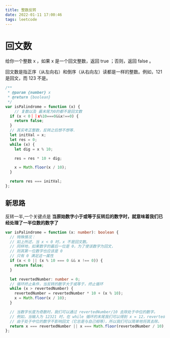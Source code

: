 ```yaml
---
title: 整数反转
date: 2022-01-11 17:00:46
tags: leetcode
---
```


# 回文数

给你一个整数 x ，如果 x 是一个回文整数，返回 true ；否则，返回 false 。

回文数是指正序（从左向右）和倒序（从右向左）读都是一样的整数。例如，121 是回文，而 123 不是。

```js
/**
 * @param {number} x
 * @return {boolean}
 */
var isPalindrome = function (x) {
    // 复数以及 最末尾为0的都不是回文数
  if (x < 0｜｜x%10===0&&x!==0) {
    return false;
  }
  // 其实考正整数，反转之后想不想等.
  let initVal = x;
  let res = 0;
  while (x) {
    let dig = x % 10;

    res = res * 10 + dig;

    x = Math.floor(x / 10);
  }

  return res === initVal;
};
```

## 新思路

反转一半,一个关键点是 **当原始数字小于或等于反转后的数字时，就意味着我们已经处理了一半位数的数字了**

```ts
var isPalindrome = function (x: number): boolean {
  // 特殊情况：
  // 如上所述，当 x < 0 时，x 不是回文数。
  // 同样地，如果数字的最后一位是 0，为了使该数字为回文，
  // 则其第一位数字也应该是 0
  // 只有 0 满足这一属性
  if (x < 0 || (x % 10 === 0 && x !== 0)) {
    return false;
  }

  let revertedNumber: number = 0;
  // 循环终止条件，当反转的数字大于或等于，终止循环
  while (x > revertedNumber) {
    revertedNumber = revertedNumber * 10 + (x % 10);
    x = Math.floor(x / 10);
  }

  // 当数字长度为奇数时，我们可以通过 revertedNumber/10 去除处于中位的数字。
  // 例如，当输入为 12321 时，在 while 循环的末尾我们可以得到 x = 12，revertedNumber = 123，
  // 由于处于中位的数字不影响回文（它总是与自己相等），所以我们可以简单地将其去除。
  return x === revertedNumber || x === Math.floor(revertedNumber / 10);
};
```
